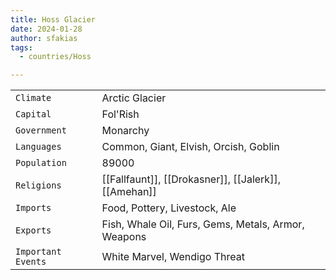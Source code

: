 ```yaml
---
title: Hoss Glacier
date: 2024-01-28
author: sfakias
tags:
  - countries/Hoss

---
```

| | |
| --- | --- |
| `Climate` | Arctic Glacier |
| `Capital` | Fol'Rish |
| `Government` | Monarchy |
| `Languages` | Common, Giant, Elvish, Orcish, Goblin |
| `Population` | 89000 |
| `Religions` | [[Fallfaunt]], [[Drokasner]], [[Jalerk]], [[Amehan]] |
| `Imports` | Food, Pottery, Livestock, Ale |
| `Exports` | Fish, Whale Oil, Furs, Gems, Metals, Armor, Weapons |
| `Important Events` | White Marvel, Wendigo Threat |

